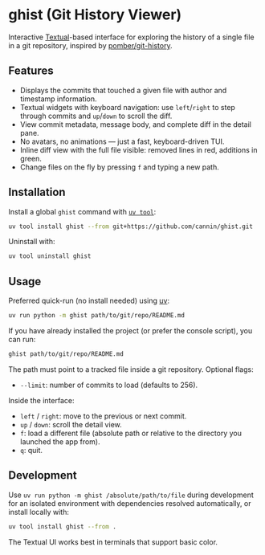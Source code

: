 # ghist (Git History Viewer)

Interactive [Textual](https://github.com/Textualize/textual)-based interface for exploring the history of a single file in a git repository, inspired by [pomber/git-history](https://github.com/pomber/git-history).

## Features

- Displays the commits that touched a given file with author and timestamp information.
- Textual widgets with keyboard navigation: use `left`/`right` to step through commits and `up`/`down` to scroll the diff.
- View commit metadata, message body, and complete diff in the detail pane.
- No avatars, no animations — just a fast, keyboard-driven TUI.
- Inline diff view with the full file visible: removed lines in red, additions in green.
- Change files on the fly by pressing `f` and typing a new path.

## Installation

Install a global `ghist` command with [`uv tool`](https://docs.astral.sh/uv/concepts/tools/):

```bash
uv tool install ghist --from git+https://github.com/cannin/ghist.git
```

Uninstall with:

```bash
uv tool uninstall ghist
```

## Usage

Preferred quick-run (no install needed) using [uv](https://github.com/astral-sh/uv):

```bash
uv run python -m ghist path/to/git/repo/README.md
```

If you have already installed the project (or prefer the console script), you can run:

```bash
ghist path/to/git/repo/README.md
```

The path must point to a tracked file inside a git repository. Optional flags:

- `--limit`: number of commits to load (defaults to 256).

Inside the interface:
- `left` / `right`: move to the previous or next commit.
- `up` / `down`: scroll the detail view.
- `f`: load a different file (absolute path or relative to the directory you launched the app from).
- `q`: quit.

## Development

Use `uv run python -m ghist /absolute/path/to/file` during development for an isolated environment with dependencies resolved automatically, or install locally with:

```bash
uv tool install ghist --from .
```

The Textual UI works best in terminals that support basic color.
